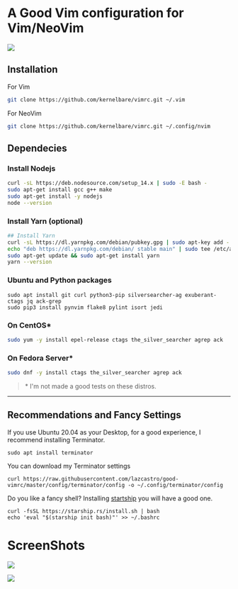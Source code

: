 # A Good Vim configuration for Vim/NeoVim

![](https://github.com/kernelbare/vimrc/blob/master/img/2021-03-14_01-20.png)

## Installation

For Vim

```bash
git clone https://github.com/kernelbare/vimrc.git ~/.vim
```

For NeoVim

```bash
git clone https://github.com/kernelbare/vimrc.git ~/.config/nvim
```

## Dependecies

### Install Nodejs

```bash
curl -sL https://deb.nodesource.com/setup_14.x | sudo -E bash -
sudo apt-get install gcc g++ make
sudo apt-get install -y nodejs
node --version
```

### Install Yarn (optional)

```bash
## Install Yarn
curl -sL https://dl.yarnpkg.com/debian/pubkey.gpg | sudo apt-key add -
echo "deb https://dl.yarnpkg.com/debian/ stable main" | sudo tee /etc/apt/sources.list.d/yarn.list
sudo apt-get update && sudo apt-get install yarn
yarn --version
```

### Ubuntu and Python packages

```shell
sudo apt install git curl python3-pip silversearcher-ag exuberant-ctags jq ack-grep 
sudo pip3 install pynvim flake8 pylint isort jedi
```
### On CentOS\*
```bash
sudo yum -y install epel-release ctags the_silver_searcher agrep ack
```
### On Fedora Server\*
```bash
sudo dnf -y install ctags the_silver_searcher agrep ack
```

> \* I'm not made a good tests on these distros. 

---

## Recommendations and Fancy Settings

If you use Ubuntu 20.04 as your Desktop, for a good experience, I recommend installing Terminator.
```shell
sudo apt install terminator
```

You can download my Terminator settings

```shell
curl https://raw.githubusercontent.com/lazcastro/good-vimrc/master/config/terminator/config -o ~/.config/terminator/config
```

Do you like a fancy shell? Installing [startship](https://starship.rs/) you will have a good one.   
```shell
curl -fsSL https://starship.rs/install.sh | bash
echo 'eval "$(starship init bash)"' >> ~/.bashrc
```

# ScreenShots

![](https://github.com/kernelbare/vimrc/blob/master/img/2021-03-14_01-24.png)

![](https://github.com/kernelbare/vimrc/blob/master/img/2021-03-14_01-23.png)
